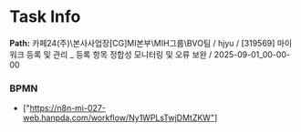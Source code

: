 # Task Info

**Path:** 카페24(주)\본사사업장\[CG]MI본부\MIH그룹\BVO팀 / hjyu / [319569] 마이워크 등록 및 관리 _ 등록 항목 정합성 모니터링 및 오류 보완 / 2025-09-01_00-00-00

### BPMN
- ["https://n8n-mi-027-web.hanpda.com/workflow/Ny1WPLsTwjDMtZKW"]

